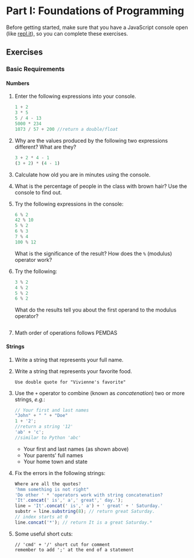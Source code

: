 # Part I: Foundations of Programming

Before getting started, make sure that you have a JavaScript console open (like <a href="http://www.repl.it/languages/javascript" target="_blank">repl.it</a>), so you can complete these exercises.

## Exercises

### Basic Requirements

#### Numbers

1. Enter the following expressions into your console.

   ```js
   1 + 2
   3 * 5
   5 / 4 - 13
   5000 * 234
   1073 / 57 + 200 //return a double/float
   ```

2. Why are the values produced by the following two expressions different? What
   are they?

   ```js
   3 + 2 * 4 - 1
   (3 + 2) * (4 - 1)
   ```

3. Calculate how old you are in minutes using the console.

4. What is the percentage of people in the class with brown hair? Use the
   console to find out.

5. Try the following expressions in the console:

   ```js
   6 % 2
   42 % 10
   5 % 2
   6 % 3
   7 % 4
   100 % 12
   ```

   What is the significance of the result? How does the `%` (modulus) operator
   work?

6. Try the following:

   ```js
   3 % 2
   4 % 2
   5 % 2
   6 % 2
   ```

   What do the results tell you about the first operand to the modulus operator?
   ```
7. Math order of operations follows PEMDAS
#### Strings

1. Write a string that represents your full name.

2. Write a string that represents your favorite food.
   ```
   Use double quote for "Vivienne's favorite"
   ```

3. Use the `+` operator to combine (known as *concatenation*) two or more
   strings, *e.g.*:

   ```js
   // Your first and last names
   "John" + " " + "Doe"
   1 + '2';
   //return a string '12'
   'ab' + 'c';
   //similar to Python 'abc'
   ```

   + Your first and last names (as shown above)
   + Your parents' full names
   + Your home town and state

4. Fix the errors in the following strings:

   ```js
   Where are all the quotes?
   'hmm something is not right"
   'Do other ' * 'operators work with string concatenation?
   'It'.concat(' is',' a',' great',' day.');
   line = 'It'.concat(' is',' a') + ' great' + ' Saturday.'
   substr = line.substring(8); // return great Saturday.
   // index starts at 0
   line.concat('*'); // return It is a great Saturday.*
   ```
5. Some useful short cuts:
   ```
   // 'cmd' + '/' short cut for comment
   remember to add ';' at the end of a statement
